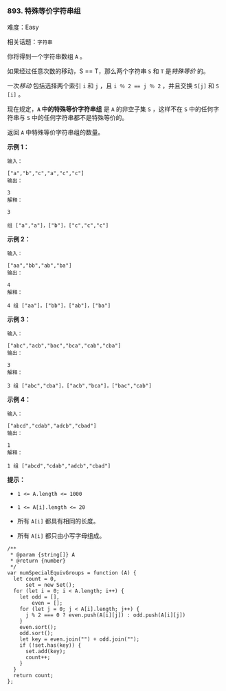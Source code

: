### 893. 特殊等价字符串组

难度：Easy

相关话题：`字符串`

你将得到一个字符串数组  `A` 。



如果经过任意次数的移动，S == T，那么两个字符串  `S`  和  `T`  是*特殊等价* 的。







一次*移动* 包括选择两个索引  `i`  和  `j` ，且 `i ％ 2 == j ％ 2` ，并且交换  `S[j]`  和  `S [i]` 。



现在规定，**`A`  中的特殊等价字符串组** 是  `A`  的非空子集  `S` ，这样不在  `S`  中的任何字符串与  `S`  中的任何字符串都不是特殊等价的。







返回  `A` 中特殊等价字符串组的数量。












**示例 1：** 



```
输入：

["a","b","c","a","c","c"]
输出：

3
解释：

3

组 ["a","a"]，["b"]，["c","c","c"]
```


**示例 2：** 



```
输入：

["aa","bb","ab","ba"]
输出：

4
解释：

4 组 ["aa"]，["bb"]，["ab"]，["ba"]
```


**示例 3：** 



```
输入：

["abc","acb","bac","bca","cab","cba"]
输出：

3
解释：

3 组 ["abc","cba"]，["acb","bca"]，["bac","cab"]
```


**示例 4：** 



```
输入：

["abcd","cdab","adcb","cbad"]
输出：

1
解释：

1 组 ["abcd","cdab","adcb","cbad"]
```






**提示：** 




* `1 <= A.length <= 1000`

* `1 <= A[i].length <= 20`

* 所有 `A[i]` 都具有相同的长度。

* 所有 `A[i]` 都只由小写字母组成。




```
/**
 * @param {string[]} A
 * @return {number}
 */
var numSpecialEquivGroups = function (A) {
  let count = 0,
      set = new Set();
  for (let i = 0; i < A.length; i++) {
    let odd = [],
        even = [];
    for (let j = 0; j < A[i].length; j++) {
      j % 2 === 0 ? even.push(A[i][j]) : odd.push(A[i][j])
    }
    even.sort();
    odd.sort();
    let key = even.join("") + odd.join("");
    if (!set.has(key)) {
      set.add(key);
      count++;
    }
  }
  return count;
};
```

